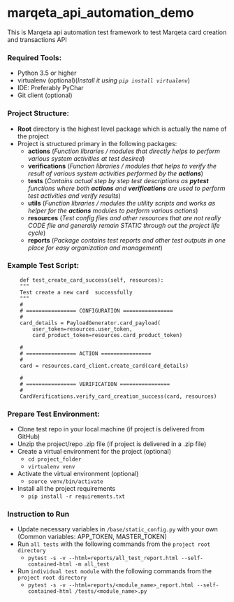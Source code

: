 # marqeta_api_automation_demo
This is Marqeta api automation test framework to test Marqeta card creation and
 transactions API


### Required Tools:
* Python 3.5 or higher
* virtualenv (optional)(_Install it using `pip install virtualenv`_)
* IDE: Preferably PyChar
* Git client (optional)


### Project Structure:
* **Root** directory is the highest level package which is actually the name of the project 
* Project is structured primary in the following packages:
    * **actions** (_Function libraries / modules that directly helps to perform various system activities at test desired_)
    * **verifications** (_Function libraries / modules that helps to verify the result of various system activities performed by the **actions**_)  
    * **tests** (_Contains actual step by step test descriptions as **pytest** functions where both **actions** and **verifications** are used to perform test activities and verify results_)
    * **utils** (_Function libraries / modules the utility scripts and works as helper for the **actions** modules to perform various actions_)
    * **resources** (_Test config files  and other resources that are not really CODE file and generally remain STATIC through out the project life cycle_)
    * **reports** (_Package contains test reports and other test outputs in one place for easy organization and management_)


### Example Test Script:
        def test_create_card_success(self, resources):
        """
        Test create a new card  successfully
        """
        #
        # ================ CONFIGURATION ================
        #
        card_details = PayloadGenerator.card_payload(
            user_token=resources.user_token,
            card_product_token=resources.card_product_token)

        #
        # ================ ACTION ================
        #
        card = resources.card_client.create_card(card_details)

        #
        # ================ VERIFICATION ================
        #
        CardVerifications.verify_card_creation_success(card, resources)
 

### Prepare Test Environment:
* Clone test repo in your local machine (if project is delivered from GitHub)
* Unzip the project/repo .zip file (if project is delivered in a .zip file) 
* Create a virtual environment for the project (optional)
    * `cd project_folder`
    * `virtualenv venv`
* Activate the virtual environment (optional)
    * `source venv/bin/activate`
* Install all the project requirements
    * `pip install -r requirements.txt`


### Instruction to Run
* Update necessary variables in `/base/static_config.py` with your own (Common variables: APP_TOKEN, MASTER_TOKEN)
* Run `all tests` with the following commands from the `project root directory`
   * `pytest -s -v --html=reports/all_test_report.html --self-contained-html -m all_test`
* Run `individual test module` with the following commands from the `project root directory`
   * `pytest -s -v --html=reports/<module_name>_report.html --self-contained-html /tests/<module_name>.py`

